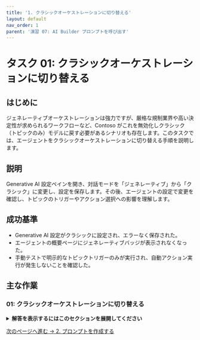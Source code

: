```yaml
---
title: '1. クラシックオーケストレーションに切り替える'
layout: default
nav_order: 1
parent: '演習 07: AI Builder プロンプトを呼び出す'
---
```


# タスク 01: クラシックオーケストレーションに切り替える

## はじめに

ジェネレーティブオーケストレーションは強力ですが、厳格な規制業界や高い決定性が求められるワークフローなど、Contoso がこれを無効化しクラシック（トピックのみ）モデルに戻す必要があるシナリオも存在します。このタスクでは、エージェントをクラシックオーケストレーションに切り替える手順を説明します。

## 説明

Generative AI 設定ペインを開き、対話モードを「ジェネレーティブ」から「クラシック」に変更し、設定を保存します。その後、エージェントの設定で変更を確認し、トピックのトリガーやアクション選択への影響を理解します。

## 成功基準

- Generative AI 設定がクラシックに設定され、エラーなく保存された。
- エージェントの概要ページにジェネレーティブバッジが表示されなくなった。
- 手動テストで明示的なトピックトリガーのみが実行され、自動アクション実行が発生しないことを確認した。

## 主な作業

### 01: クラシックオーケストレーションに切り替える

<details markdown="block">
  <summary><strong>解答を表示するにはこのセクションを展開してください</strong></summary>

1. ページ右上付近の **設定** を選択します。

	![3f5fs0ge.jpg](../../media/3f5fs0ge.jpg)

1. 左側の設定メニューで **Generative AI** を選択します。

1. **エージェントの対話方法** で **クラシック** を選択し、下部の **保存** を選択します。

	![g6rkwx7e.jpg](../../media/g6rkwx7e.jpg)

1. 正常に保存されたら、**設定** ページ右上の **X** を選択します。

</details>

[次のページへ進む → 2. プロンプトを作成する](0702.md)
